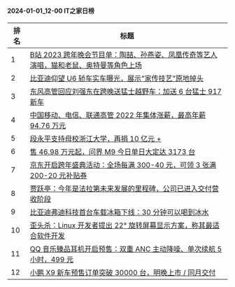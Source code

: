 #### 2024-01-01_12-00  IT之家日榜

| 排名 | 标题|
| --- | ---|
| 1 | [B站 2023 跨年晚会节目单：陶喆、孙燕姿、凤凰传奇等艺人演唱，猫和老鼠、奥特曼等角色上场](https://www.ithome.com/0/742/694.htm) |
| 2 | [比亚迪仰望 U6 轿车实车曝光，展示“家传技艺”原地掉头](https://www.ithome.com/0/742/687.htm) |
| 3 | [东风高管回应刘强东在跨晚送猛士越野车：加送 6 台猛士 917 新车](https://www.ithome.com/0/742/673.htm) |
| 4 | [中国移动、电信、联通高管 2022 年集体涨薪，最高年薪 94.76 万元](https://www.ithome.com/0/742/710.htm) |
| 5 | [段永平支持母校浙江大学，再捐 10 亿元 +](https://www.ithome.com/0/742/686.htm) |
| 6 | [售 46.98 万元起，问界 M9 今日单日大定达 3173 台](https://www.ithome.com/0/742/717.htm) |
| 7 | [京东开启跨年盛典活动：全场每满 300-40 元，可领 3 张满 200-20 元补贴券](https://www.ithome.com/0/742/692.htm) |
| 8 | [贾跃亭：今年是法拉第未来发展的里程碑，公司已进入交付营收阶段](https://www.ithome.com/0/742/699.htm) |
| 9 | [比亚迪弗迪科技首台车载冰箱下线：30 分钟可以喝到冰水](https://www.ithome.com/0/742/651.htm) |
| 10 | [歪头杀：Linux 开发者提出 22° 旋转屏幕显示方案，称其最适合软件开发](https://www.ithome.com/0/742/683.htm) |
| 11 | [QQ 音乐臻品耳机开启预售：双重 ANC 主动降噪、单次续航 5 小时，499 元](https://www.ithome.com/0/742/657.htm) |
| 12 | [小鹏 X9 新车预售订单突破 30000 台，明晚上市 / 同月交付](https://www.ithome.com/0/742/704.htm) |
